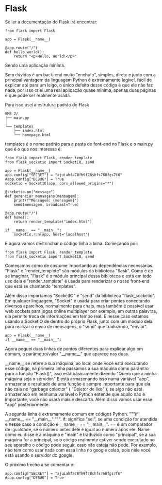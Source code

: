<h1>Flask</h1>
<p>
  Se ler a documentação do Flask irá encontrar:

```
from flask import Flask

app = Flask(__name__)

@app.route("/")
def hello_world():
    return "<p>Hello, World!</p>"

```

  Sendo uma aplicação minima.
</p>
<p>
  Sem dúvidas é um back-end muito "enchuto", simples, direto e junto com a principal vantagem da linguagem Python é extremamente legível, fácil de explicar até para um leigo, o único defeito desse código é que ele não faz nada, por isso criei uma real aplicação quase minima, apenas duas páginas e que pode ser realmente usada.
</p>
<p>
  Para isso usei a estrutura padrão do Flask
</p>

```
SMS 2/
├── main.py
│
└── templates
    ├── index.html
    └── homepage.html
```

<p>
  templates é o nome padrão para a pasta do font-end no Flask e o main.py que é o que nos interessa é:
</p>

```
from flask import Flask, render_template
from flask_socketio import SocketIO, send

app = Flask(__name__)
app.config["SECRET"] = "ajuiahfa78fh9f78shfs768fgs7f6"
#app.config["DEBUG"] = True
socketio = SocketIO(app, cors_allowed_origins="*")

@socketio.on("message")
def gerenciar_mensagens(mensagem):
    print(f"Mensagem: {mensagem}")
    send(mensagem, broadcast=True)

@app.route("/")
def home():
    return render_template("index.html")

if __name__ == "__main__":
    socketio.run(app, host='localhost')
```

<p>E agora vamos destrinchar o código linha a linha. Começando por:</p>

```
from flask import Flask, render_template
from flask_socketio import SocketIO, send
```

<p>
  Começamos como de costume importando as dependências necessárias. "Flask" e "render_templete" são módulos da biblioteca "flask". Como é de se imaginar, "Flask" é o módulo principal dessa biblioteca e está em todo uso dela e "render_template" é usada para renderizar o nosso front-end que está se chamando "templates".
</p>
<p>
  Além disso importamos "SocketIO" e "send" da biblioteca "flask_socketio". Em qualquer linguagem, "Socket" é usada para criar pontes conectando diversos aparelhos, normalmente para chats, mas também é possível usar web sockets para jogos online multiplayer por exemplo, em outras palavras, ela permite troca de informações em tempo real. E nesse caso estamos usando a SocketIO de dentro do próprio Flask, junto com um módulo dela para realizar o envio de mensagens, o "send" que traduzindo, "enviar".
</p>

```
app = Flask(__name__)
if __name__ == "__main__":
```

<p>
  Agora peguei duas linhas de pontos diferentes para explicar algo em comum, o parâmetro/valor "__name__" que aparece nas duas.
</p>
<p>
  __name__ se refere a sua máquina, ao local onde você está executando esse código, na primeira linha passamos a sua máquina como parâmtro para a função "Flask()", isso está básicamente dizendo "Quero que a minha máquina seja o servidor." E está armazenando isso numa variável "app", armazenar o resultado de uma função é sempre importante para que ela não caia no "garbage colector" ( "Coletor de lixo" ), se algo não está armazenado em nenhuma variável o Python entende que aquilo não é importante, você não usará mais e descarta. Além disso vamos usar esse "app" posteriormente.
</p>
<p>
  A segunda linha é extremamente comum em códigos Python. """if __name__ == "__main__":""". if: significa "se:", se uma condição for atendida e nesse caso a condição é __name__ == "__main__". == é um comparador de igualdade, se o número antes dele é igual ao número após ele. Name como eu disse é a máquina e "main" é traduzido como "principal", se a sua máquina for a principal, se o código realmente estiver sendo executado no seu aparelho o código pode seguir, caso não esteja não pode. Por exemplo, não tem como usar nada com essa linha no google colab, pois nele você está usando o servidor do google.
</p>
<p>
  O próximo trecho a se comentar é:
</p>

```
app.config["SECRET"] = "ajuiahfa78fh9f78shfs768fgs7f6"
#app.config["DEBUG"] = True
```


